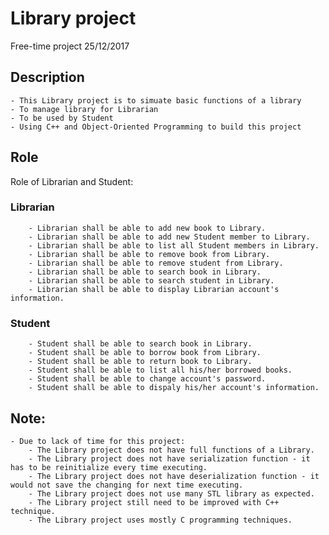 # Library project

Free-time project 
25/12/2017

## Description
	- This Library project is to simuate basic functions of a library
	- To manage library for Librarian
	- To be used by Student
	- Using C++ and Object-Oriented Programming to build this project
	
## Role	
Role of Librarian and Student:

### Librarian
		- Librarian shall be able to add new book to Library.
		- Librarian shall be able to add new Student member to Library.
		- Librarian shall be able to list all Student members in Library.
		- Librarian shall be able to remove book from Library.
		- Librarian shall be able to remove student from Library.
		- Librarian shall be able to search book in Library.
		- Librarian shall be able to search student in Library.
		- Librarian shall be able to display Librarian account's information.

### Student
		- Student shall be able to search book in Library.
		- Student shall be able to borrow book from Library.
		- Student shall be able to return book to Library.
		- Student shall be able to list all his/her borrowed books.
		- Student shall be able to change account's password.
		- Student shall be able to dispaly his/her account's information.
	
## Note: 
	- Due to lack of time for this project:
		- The Library project does not have full functions of a Library.
		- The Library project does not have serialization function - it has to be reinitialize every time executing.
		- The Library project does not have deserialization function - it would not save the changing for next time executing.
		- The Library project does not use many STL library as expected. 
		- The Library project still need to be improved with C++ technique.  
		- The Library project uses mostly C programming techniques.
		